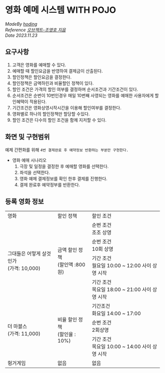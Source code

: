 # 영화 예메 시스템 WITH POJO
*MadeBy [hoding](https://github.com/seokjun7410)*  
*Reference [오브젝트-조영호 지음](https://product.kyobobook.co.kr/detail/S000001766367)*  
*Date 2023.11.23*
## 요구사항

1. 고객은 영화를 예매할 수 있다.
2. 예매할 때 할인요금을 반영하여 결제금이 산출된다.
3. 할인정책은 할인요금을 결정한다.
4. 할인정책은 금액하린과 비율할인 정책이 있다.
5. 할인 조건은 가격의 할인 여부를 결정하며 순서조건과 기간조건이 있다.
6. 순서조건은 순번이 10번인경우 매일 10번째 사영되는 영화를 예매한 사용자에게 할인혜택이 적용된다.
7. 기간조건은 영화상영시작시간을 이용해 할인여부를 결정한다.
8. 영화별로 하나의 할인정책만 할당할 수있다.
9. 할인 조건은 다수의 할인 조건을 함께 지저할 수 있다.

## 화면 및 구현범위

예제 간편화를 위해 `4번 결제완료 후 예약정보 반환하는 부분만 구현한다.`

- 영화 예매 시나리오
    1. 극장 및 일정을 결정한 후 예매할 영화를 선택한다.
    2. 좌석을 선택한다.
    3. 영화 예메 결제정보를 확인 한후 결제를 진행한다.
    4. 결제 완료후 예약정부를 반환한다.

## 등록 영화 정보

<table>
  <tr>
    <td>영화</td>
    <td>할인 정책</td>
    <td>할인 조건</td>
  </tr>

  <tr>
    <td rowspan="4">그대들은 어떻게 살것인가<br>(가격: 10,000)</td>
    <td rowspan="4">금액 할인 정책<br>(할인액 :800원)</td>
    <td>순번 조건<br>조조 상영</td>
  </tr>
  <tr>
    <td>순번 조건<br>10회 상영</td>
  </tr>
  <tr>
    <td>기간 조건<br>월요일 10:00 ~ 12:00 사이 상영 시작</td>
  </tr>
  <tr>
    <td>기간 조건<br>목요일 18:00 ~ 21:00 사이 상영 시작</td>
  </tr>
<!----------------->
  <tr>
    <td rowspan="3">더 마블스<br>(가격: 11,000)</td>
    <td rowspan="3">비율 할인 정책<br>(할인율 : 10%)</td>
    <td>기간조건<br>화요일 14:00 ~ 17:00</td>
  </tr>
  <tr>
    <td>순번 조건<br>2회상영</td>
  </tr>
  <tr>
    <td>기간 조건<br>목요일 10:00 ~ 14:00 사이 상영 시작</td>
  </tr>
<!----------------->
  <tr>
    <td>헝거게임</td>
    <td>없음</td>
    <td>없음</td>
  </tr>
 </table>